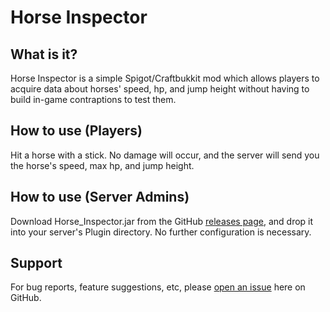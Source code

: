 # Horse Inspector

## What is it?
Horse Inspector is a simple Spigot/Craftbukkit mod which allows players to acquire data about horses' speed, hp, and jump height without having to build in-game contraptions to test them.

## How to use (Players)
Hit a horse with a stick. No damage will occur, and the server will send you the horse's speed, max hp, and jump height.

## How to use (Server Admins)
Download Horse_Inspector.jar from the GitHub [releases page](https://github.com/AnomalyTea/Horse-Inspector/releases), and drop it into your server's Plugin directory. No further configuration is necessary.

## Support
For bug reports, feature suggestions, etc, please [open an issue](https://github.com/AnomalyTea/Horse-Inspector/issues/new) here on GitHub.
